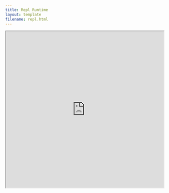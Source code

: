 ```yaml
---
title: Repl Runtime
layout: template
filename: repl.html
--- 
```


<iframe width="100%" height="500px" src="https://replit.com/@SamosaSauce/AP-Computer-Science-A-1?embed=true">